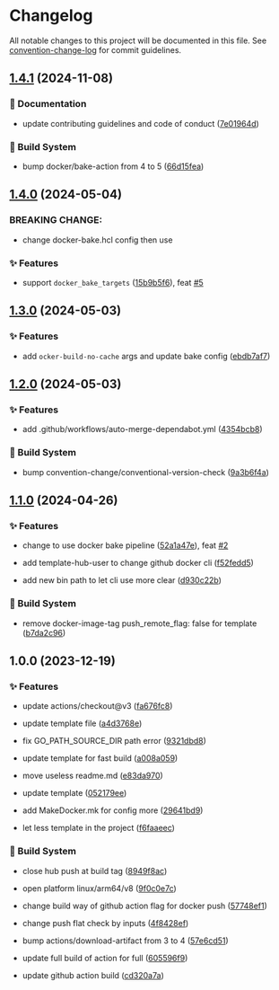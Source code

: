 # Changelog

All notable changes to this project will be documented in this file. See [convention-change-log](https://github.com/convention-change/convention-change-log) for commit guidelines.

## [1.4.1](https://github.com/bridgewwater/template-docker-golang-exec-build/compare/1.4.0...v1.4.1) (2024-11-08)

### 📝 Documentation

* update contributing guidelines and code of conduct ([7e01964d](https://github.com/bridgewwater/template-docker-golang-exec-build/commit/7e01964d62ed30063237baa5c1a7c9c5232f57f4))

### 👷‍ Build System

* bump docker/bake-action from 4 to 5 ([66d15fea](https://github.com/bridgewwater/template-docker-golang-exec-build/commit/66d15fea7d1c0cc404b0d420a34cbc92e2a10caf))

## [1.4.0](https://github.com/bridgewwater/template-docker-golang-exec-build/compare/1.3.0...v1.4.0) (2024-05-04)

### BREAKING CHANGE:

* change docker-bake.hcl config then use

### ✨ Features

* support `docker_bake_targets` ([15b9b5f6](https://github.com/bridgewwater/template-docker-golang-exec-build/commit/15b9b5f64bf58baf243e9f0b282e369cc2793bb7)), feat [#5](https://github.com/bridgewwater/template-docker-golang-exec-build/issues/5)

## [1.3.0](https://github.com/bridgewwater/template-docker-golang-exec-build/compare/1.2.0...v1.3.0) (2024-05-03)

### ✨ Features

* add `ocker-build-no-cache` args and update bake config ([ebdb7af7](https://github.com/bridgewwater/template-docker-golang-exec-build/commit/ebdb7af759aac0c034a6ae24df6b6b991c40ceea))

## [1.2.0](https://github.com/bridgewwater/template-docker-golang-exec-build/compare/1.1.0...v1.2.0) (2024-05-03)

### ✨ Features

* add .github/workflows/auto-merge-dependabot.yml ([4354bcb8](https://github.com/bridgewwater/template-docker-golang-exec-build/commit/4354bcb8d26c17ab80ca5d96e9549a55029fabd9))

### 👷‍ Build System

* bump convention-change/conventional-version-check ([9a3b6f4a](https://github.com/bridgewwater/template-docker-golang-exec-build/commit/9a3b6f4a70ecd67e56d258cf07e1eb3a1fa4c50c))

## [1.1.0](https://github.com/bridgewwater/template-docker-golang-exec-build/compare/1.0.0...v1.1.0) (2024-04-26)

### ✨ Features

* change to use docker bake pipeline ([52a1a47e](https://github.com/bridgewwater/template-docker-golang-exec-build/commit/52a1a47ead6f8244833ff7a5cdc4bd49ab11b57e)), feat [#2](https://github.com/bridgewwater/template-docker-golang-exec-build/issues/2)

* add template-hub-user to change github docker cli ([f52fedd5](https://github.com/bridgewwater/template-docker-golang-exec-build/commit/f52fedd540636741e31b2b09ff5fecf0d9930338))

* add new bin path to let cli use more clear ([d930c22b](https://github.com/bridgewwater/template-docker-golang-exec-build/commit/d930c22b516f26a5a77081ef5152f6eff1be8243))

### 👷‍ Build System

* remove docker-image-tag push_remote_flag: false for template ([b7da2c96](https://github.com/bridgewwater/template-docker-golang-exec-build/commit/b7da2c9613871346da3fb8694f63825f02e9091a))

## 1.0.0 (2023-12-19)

### ✨ Features

* update actions/checkout@v3 ([fa676fc8](https://github.com/bridgewwater/template-docker-golang-exec-build/commit/fa676fc8367e264a2222d5395ed271812af1e051))

* update template file ([a4d3768e](https://github.com/bridgewwater/template-docker-golang-exec-build/commit/a4d3768ee19868dde30f88b90c8b6a537c58bf88))

* fix GO_PATH_SOURCE_DIR path error ([9321dbd8](https://github.com/bridgewwater/template-docker-golang-exec-build/commit/9321dbd8dea8dd9864b3674a1e2681bc6ea7ee37))

* update template for fast build ([a008a059](https://github.com/bridgewwater/template-docker-golang-exec-build/commit/a008a059e78c5d6c01907c4568180a653d400388))

* move useless readme.md ([e83da970](https://github.com/bridgewwater/template-docker-golang-exec-build/commit/e83da97066dfe7a1c6d1612e9570b640e0c0bf8d))

* update template ([052179ee](https://github.com/bridgewwater/template-docker-golang-exec-build/commit/052179ee118fdc3d284199a1d445c7c8ea6ffca7))

* add MakeDocker.mk for config more ([29641bd9](https://github.com/bridgewwater/template-docker-golang-exec-build/commit/29641bd93c4fb73ab68233b3a11e3f0ed90c3307))

* let less template in the project ([f6faaeec](https://github.com/bridgewwater/template-docker-golang-exec-build/commit/f6faaeecfa35e22cf5e6140fdaf8065d558c4de2))

### 👷‍ Build System

* close hub push at build tag ([8949f8ac](https://github.com/bridgewwater/template-docker-golang-exec-build/commit/8949f8ace0fe8d879bf2ae6cb7c838d2e62b5c1e))

* open platform linux/arm64/v8 ([9f0c0e7c](https://github.com/bridgewwater/template-docker-golang-exec-build/commit/9f0c0e7ca9d7d6fa20f01db03b0e558a127d0d88))

* change build way of github action flag for docker push ([57748ef1](https://github.com/bridgewwater/template-docker-golang-exec-build/commit/57748ef1d86a1365c01db6f2e2aad3e933f6edde))

* change push flat check by inputs ([4f8428ef](https://github.com/bridgewwater/template-docker-golang-exec-build/commit/4f8428ef053f116d24f1cf877303a8fdae76401b))

* bump actions/download-artifact from 3 to 4 ([57e6cd51](https://github.com/bridgewwater/template-docker-golang-exec-build/commit/57e6cd5140e7d87344e12b8b02c7c914e9ef6b6d))

* update full build of action for full ([605596f9](https://github.com/bridgewwater/template-docker-golang-exec-build/commit/605596f9b26d04a68418e60475a2b9dc63a7e570))

* update github action build ([cd320a7a](https://github.com/bridgewwater/template-docker-golang-exec-build/commit/cd320a7a580e241bf09fcab9ff8045c4cb392059))
